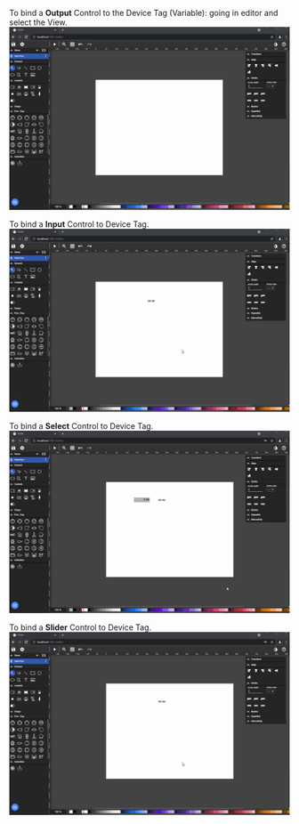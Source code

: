 To bind a **Output** Control to the Device Tag (Variable): going in editor and select the View.
![](images/fuxa-output-control.gif)

To bind a **Input** Control to Device Tag.
![](images/fuxa-input-control.gif)

To bind a **Select** Control to Device Tag.
![](images/fuxa-select-control.gif)

To bind a **Slider** Control to Device Tag.
![](images/fuxa-slider-control.gif)